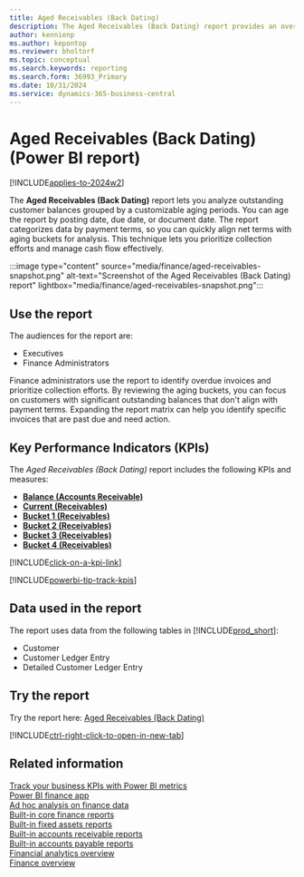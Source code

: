 ```yaml
---
title: Aged Receivables (Back Dating)
description: The Aged Receivables (Back Dating) report provides an overview of outstanding customer invoices categorized by payment terms and grouped into aging buckets.
author: kennienp
ms.author: kepontop
ms.reviewer: bholtorf
ms.topic: conceptual
ms.search.keywords: reporting
ms.search.form: 36993_Primary
ms.date: 10/31/2024
ms.service: dynamics-365-business-central
---
```


# Aged Receivables (Back Dating) (Power BI report)

[!INCLUDE[applies-to-2024w2](includes/applies-to-2024w2.md)]

The **Aged Receivables (Back Dating)** report lets you analyze outstanding customer balances grouped by a customizable aging periods. You can age the report by posting date, due date, or document date. The report categorizes data by payment terms, so you can quickly align net terms with aging buckets for analysis. This technique lets you prioritize collection efforts and manage cash flow effectively.

:::image type="content" source="media/finance/aged-receivables-snapshot.png" alt-text="Screenshot of the Aged Receivables (Back Dating) report" lightbox="media/finance/aged-receivables-snapshot.png":::

## Use the report

The audiences for the report are:

- Executives
- Finance Administrators

Finance administrators use the report to identify overdue invoices and prioritize collection efforts. By reviewing the aging buckets, you can focus on customers with significant outstanding balances that don't align with payment terms. Expanding the report matrix can help you identify specific invoices that are past due and need action.

## Key Performance Indicators (KPIs)

The *Aged Receivables (Back Dating)* report includes the following KPIs and measures: 

- [**Balance (Accounts Receivable)**](finance-powerbi-kpis.md#balance-accounts-receivable)
- [**Current (Receivables)**](finance-powerbi-kpis.md#current-receivables)
- [**Bucket 1 (Receivables)**](finance-powerbi-kpis.md#bucket-1-receivables)
- [**Bucket 2 (Receivables)**](finance-powerbi-kpis.md#bucket-2-receivables)
- [**Bucket 3 (Receivables)**](finance-powerbi-kpis.md#bucket-3-receivables)
- [**Bucket 4 (Receivables)**](finance-powerbi-kpis.md#bucket-4-receivables)

[!INCLUDE[click-on-a-kpi-link](includes/click-on-a-kpi-link.md)] 

[!INCLUDE[powerbi-tip-track-kpis](includes/powerbi-tip-track-kpis.md)]

## Data used in the report

The report uses data from the following tables in [!INCLUDE[prod_short](includes/prod_short.md)]:

- Customer
- Customer Ledger Entry
- Detailed Customer Ledger Entry

## Try the report

Try the report here: [Aged Receivables (Back Dating)](https://businesscentral.dynamics.com?page=36993)

[!INCLUDE[ctrl-right-click-to-open-in-new-tab](includes/ctrl-right-click-to-open-in-new-tab.md)]

## Related information

[Track your business KPIs with Power BI metrics](track-kpis-with-power-bi-metrics.md)  
[Power BI finance app](finance-powerbi-app.md)  
[Ad hoc analysis on finance data](ad-hoc-analysis-finance.md)  
[Built-in core finance reports](finance-reports.md)  
[Built-in fixed assets reports](fa-reports.md)  
[Built-in accounts receivable reports](receivables-reports.md)  
[Built-in accounts payable reports](payables-reports.md)  
[Financial analytics overview](bi.md)  
[Finance overview](finance.md)